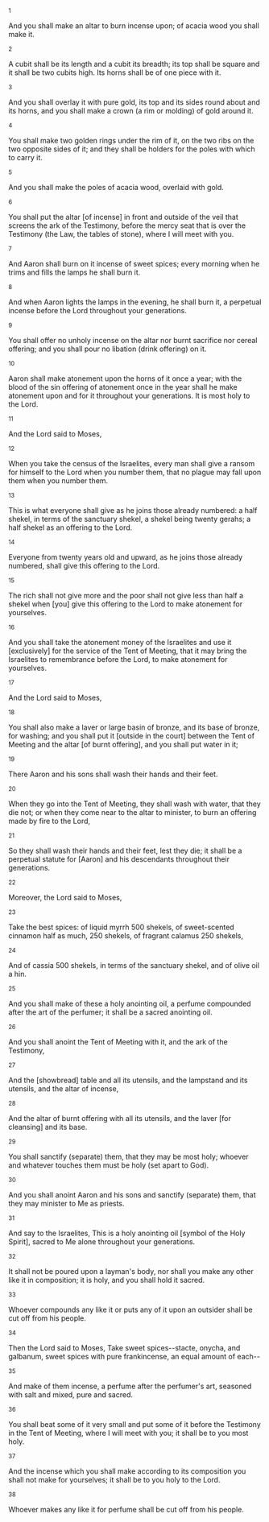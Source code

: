 <sup>1</sup> 

And you shall make an altar to burn incense upon; of acacia wood you shall make it. 

<sup>2</sup> 

A cubit shall be its length and a cubit its breadth; its top shall be square and it shall be two cubits high. Its horns shall be of one piece with it. 

<sup>3</sup> 

And you shall overlay it with pure gold, its top and its sides round about and its horns, and you shall make a crown (a rim or molding) of gold around it. 

<sup>4</sup> 

You shall make two golden rings under the rim of it, on the two ribs on the two opposite sides of it; and they shall be holders for the poles with which to carry it. 

<sup>5</sup> 

And you shall make the poles of acacia wood, overlaid with gold. 

<sup>6</sup> 

You shall put the altar [of incense] in front and outside of the veil that screens the ark of the Testimony, before the mercy seat that is over the Testimony (the Law, the tables of stone), where I will meet with you. 

<sup>7</sup> 

And Aaron shall burn on it incense of sweet spices; every morning when he trims and fills the lamps he shall burn it. 

<sup>8</sup> 

And when Aaron lights the lamps in the evening, he shall burn it, a perpetual incense before the Lord throughout your generations. 

<sup>9</sup> 

You shall offer no unholy incense on the altar nor burnt sacrifice nor cereal offering; and you shall pour no libation (drink offering) on it. 

<sup>10</sup> 

Aaron shall make atonement upon the horns of it once a year; with the blood of the sin offering of atonement once in the year shall he make atonement upon and for it throughout your generations. It is most holy to the Lord. 

<sup>11</sup> 

And the Lord said to Moses, 

<sup>12</sup> 

When you take the census of the Israelites, every man shall give a ransom for himself to the Lord when you number them, that no plague may fall upon them when you number them. 

<sup>13</sup> 

This is what everyone shall give as he joins those already numbered: a half shekel, in terms of the sanctuary shekel, a shekel being twenty gerahs; a half shekel as an offering to the Lord. 

<sup>14</sup> 

Everyone from twenty years old and upward, as he joins those already numbered, shall give this offering to the Lord. 

<sup>15</sup> 

The rich shall not give more and the poor shall not give less than half a shekel when [you] give this offering to the Lord to make atonement for yourselves. 

<sup>16</sup> 

And you shall take the atonement money of the Israelites and use it [exclusively] for the service of the Tent of Meeting, that it may bring the Israelites to remembrance before the Lord, to make atonement for yourselves. 

<sup>17</sup> 

And the Lord said to Moses, 

<sup>18</sup> 

You shall also make a laver or large basin of bronze, and its base of bronze, for washing; and you shall put it [outside in the court] between the Tent of Meeting and the altar [of burnt offering], and you shall put water in it; 

<sup>19</sup> 

There Aaron and his sons shall wash their hands and their feet. 

<sup>20</sup> 

When they go into the Tent of Meeting, they shall wash with water, that they die not; or when they come near to the altar to minister, to burn an offering made by fire to the Lord, 

<sup>21</sup> 

So they shall wash their hands and their feet, lest they die; it shall be a perpetual statute for [Aaron] and his descendants throughout their generations. 

<sup>22</sup> 

Moreover, the Lord said to Moses, 

<sup>23</sup> 

Take the best spices: of liquid myrrh 500 shekels, of sweet-scented cinnamon half as much, 250 shekels, of fragrant calamus 250 shekels, 

<sup>24</sup> 

And of cassia 500 shekels, in terms of the sanctuary shekel, and of olive oil a hin. 

<sup>25</sup> 

And you shall make of these a holy anointing oil, a perfume compounded after the art of the perfumer; it shall be a sacred anointing oil. 

<sup>26</sup> 

And you shall anoint the Tent of Meeting with it, and the ark of the Testimony, 

<sup>27</sup> 

And the [showbread] table and all its utensils, and the lampstand and its utensils, and the altar of incense, 

<sup>28</sup> 

And the altar of burnt offering with all its utensils, and the laver [for cleansing] and its base. 

<sup>29</sup> 

You shall sanctify (separate) them, that they may be most holy; whoever and whatever touches them must be holy (set apart to God). 

<sup>30</sup> 

And you shall anoint Aaron and his sons and sanctify (separate) them, that they may minister to Me as priests. 

<sup>31</sup> 

And say to the Israelites, This is a holy anointing oil [symbol of the Holy Spirit], sacred to Me alone throughout your generations. 

<sup>32</sup> 

It shall not be poured upon a layman's body, nor shall you make any other like it in composition; it is holy, and you shall hold it sacred. 

<sup>33</sup> 

Whoever compounds any like it or puts any of it upon an outsider shall be cut off from his people. 

<sup>34</sup> 

Then the Lord said to Moses, Take sweet spices--stacte, onycha, and galbanum, sweet spices with pure frankincense, an equal amount of each-- 

<sup>35</sup> 

And make of them incense, a perfume after the perfumer's art, seasoned with salt and mixed, pure and sacred. 

<sup>36</sup> 

You shall beat some of it very small and put some of it before the Testimony in the Tent of Meeting, where I will meet with you; it shall be to you most holy. 

<sup>37</sup> 

And the incense which you shall make according to its composition you shall not make for yourselves; it shall be to you holy to the Lord. 

<sup>38</sup> 

Whoever makes any like it for perfume shall be cut off from his people.